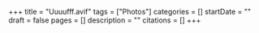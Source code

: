+++
title = "Uuuufff.avif"
tags = ["Photos"]
categories = []
startDate = ""
draft = false
pages = []
description = ""
citations = []
+++
